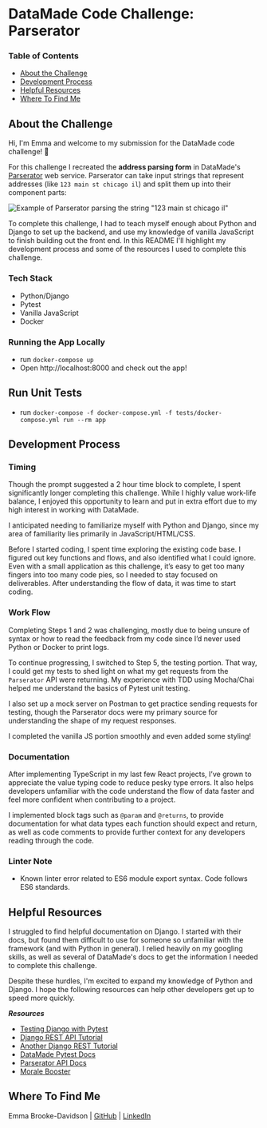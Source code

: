# DataMade Code Challenge: Parserator
### **Table of Contents**
- [About the Challenge](#about-the-challenge)
- [Development Process](#development-process)
- [Helpful Resources](#helpful-resources)
- [Where To Find Me](#where-to-find-me)

## **About the Challenge**
Hi, I'm Emma and welcome to my submission for the DataMade code challenge! 👋

For this challenge I recreated the **address parsing form** in DataMade's
[Parserator](https://parserator.datamade.us) web service. Parserator can take
input strings that represent addresses (like `123 main st chicago il`)
and split them up into their component parts:

![Example of Parserator parsing the string "123 main st chicago il"](images/usaddress.gif)

To complete this challenge, I had to teach myself enough about Python and Django to set up the backend, and use my knowledge
of vanilla JavaScript to finish building out the front end. In this README I'll highlight my development process and some of the resources I used to complete this challenge.

### Tech Stack
   * Python/Django
   * Pytest
   * Vanilla JavaScript
   * Docker

### Running the App Locally
* run `docker-compose up`
* Open  http://localhost:8000 and check out the app!

## Run Unit Tests
* run `docker-compose -f docker-compose.yml -f tests/docker-compose.yml run --rm app`

## **Development Process**
### **Timing**
Though the prompt suggested a 2 hour time block to complete,  I spent significantly longer completing this challenge. While I highly value work-life balance, I enjoyed this opportunity to learn and put in extra effort due to my high interest in working with DataMade.

I anticipated needing to familiarize myself with Python and Django, since my area of familiarity lies primarily in JavaScript/HTML/CSS.

Before I started coding, I spent time exploring the existing code base. I figured out key functions and flows, and also identified what I could ignore. Even with a small application as this challenge, it’s easy to get too many fingers into too many code pies, so I needed to stay focused on deliverables. After understanding the flow of data, it was time to start coding.

### **Work Flow**
Completing Steps 1 and 2 was challenging, mostly due to being unsure of syntax or how to read the feedback from my code since I’d never used Python or Docker to print logs. 

To continue progressing, I switched to Step 5, the testing portion.  That way, I could get my tests to shed light on what my get requests from the `Parserator` API were returning. My experience with TDD using Mocha/Chai helped me understand the basics of Pytest unit testing. 

I also set up a mock server on Postman to get practice sending requests for testing, though the Parserator docs were my primary source for understanding the shape of my request responses.

I completed the vanilla JS portion smoothly and even added some styling!

### **Documentation**
After implementing TypeScript in my last few React projects, I’ve grown to appreciate the value typing code to reduce pesky type errors. It also helps developers unfamiliar with the code understand the flow of data faster and feel more confident when contributing to a project. 

I implemented block tags such as `@param` and `@returns`, to provide documentation for what data types each function should expect and return, as well as code comments to provide further context for any developers reading through the code.

### **Linter Note**
* Known linter error related to ES6 module export syntax. Code follows ES6 standards.

## **Helpful Resources**
I struggled to find helpful documentation on Django. I started with their docs, but found them difficult to use for someone so unfamiliar with the framework (and with Python in general). I relied heavily on my googling skills, as well as several of DataMade's docs to get the information I needed to complete this challenge.

Despite these hurdles, I'm excited to expand my knowledge of Python and Django. I hope the following resources can help other developers get up to speed more quickly.

***Resources***
* [Testing Django with Pytest](https://djangostars.com/blog/django-pytest-testing/)
* [Django REST API Tutorial](https://www.askpython.com/django/django-rest-api)
* [Another Django REST Tutorial](https://www.simplifiedpython.net/django-rest-api-tutorial/)
* [DataMade Pytest Docs](https://github.com/datamade/testing-guidelines/blob/master/framework-specific-patterns.md#django)
* [Parserator API Docs](https://parserator.datamade.us/api-docs/)
* [Morale Booster](https://www.youtube.com/watch?v=MvOE2ZwWrKE)

## **Where To Find Me**
Emma Brooke-Davidson | [GitHub](https://github.com/emmacbd) &#124; [LinkedIn](https://www.linkedin.com/in/emmacbd/)